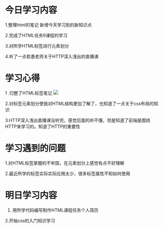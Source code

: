 # 今日学习内容
1.整理html的笔记 新增今天学习到的新知识点

2.完成了HTML任务9课程的学习

3.对所学HTML标签进行元素划分

4.听了一点若愚老师关于HTTP深入浅出的直播课

# 学习心得

1 .归整了HTML标签笔记
![](https://graph.baidu.com/resource/101f7271cba535969bc5301551863201.jpg)

2.对标签元素划分使我对HTML结构更加了解了，也知道了一点关于css布局的知识

3.HTTP深入浅出直播课没听完，感觉后面的听不懂，但是知道了前端是围绕HTTP来学习的。知道了HTTP的重要性

# 学习遇到的问题

1.对HTML标签掌握的不牢固，在元素划分上感觉有点不好理解

2.最近所学的标签实际实际应用太少，很多标签属性不知如何使用

# 明日学习内容

1. 用所学代码编写制作HTML课程任务个人简历

2.开始css的入门知识学习
